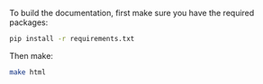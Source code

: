 To build the documentation, first make sure you have the required packages:
```bash
pip install -r requirements.txt
```
Then make:
```bash
make html
```
